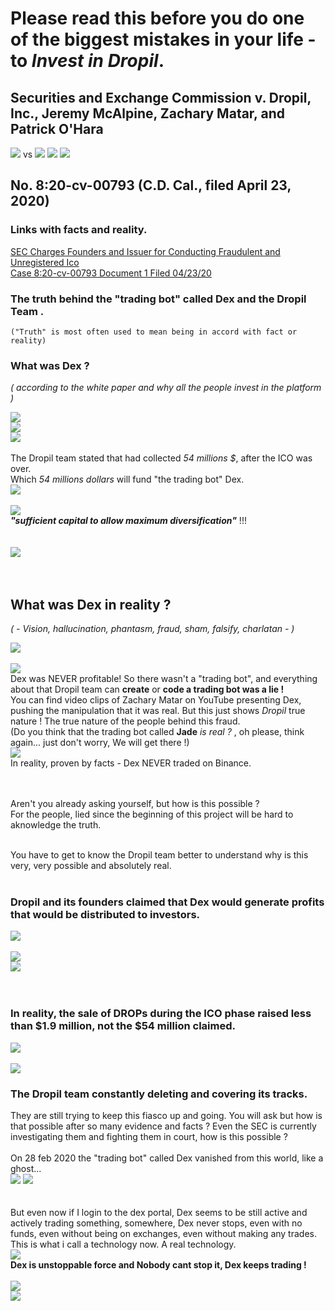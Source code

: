 # Please read this before you do one of the biggest mistakes in your life - to **_Invest in Dropil_**.

## Securities and Exchange Commission v. Dropil, Inc., Jeremy McAlpine, Zachary Matar, and Patrick O'Hara

![](assets/README-f7873337.png) vs ![](assets/README-63db68bd.png) ![](assets/README-7ebf97ad.png) ![](assets/README-b3d2deb4.png)

## No. 8:20-cv-00793 (C.D. Cal., filed April 23, 2020)

### Links with facts and reality.

[SEC Charges Founders and Issuer for Conducting Fraudulent and Unregistered Ico](https://www.sec.gov/litigation/litreleases/2020/lr24804.htm)<br>
[Case 8:20-cv-00793 Document 1 Filed 04/23/20](https://www.sec.gov/litigation/complaints/2020/comp24804.pdf)

### The truth behind the "trading bot" called Dex and the **Dropil Team** .<br>

`("Truth" is most often used to mean being in accord with fact or reality)`

### What was Dex ?<br>

_( according to the white paper and why all the people invest in the platform )_<br>

![](assets/README-450ec01a.png)<br>
![](assets/README-10ba05ef.png)<br>
![](assets/README-3ced58a7.png)<br>
<br>
The Dropil team stated that had collected _54 millions $_, after the ICO was over.<br>
Which _54 millions dollars_ will fund "the trading bot" Dex.<br>
![](assets/README-73b0c63d.png)<br>
<br>
![](assets/README-b9c645c3.png)<br>
**_"sufficient capital to allow maximum diversification"_** !!!<br>
<br>
<br>
![](assets/README-1e23556b.png)<br>
<br>
<br>

## What was Dex in reality ?<br>

_( - Vision, hallucination, phantasm, fraud, sham, falsify, charlatan - )_<br>

![](assets/README-d5e0dda0.png)<br><br>
![](assets/README-24c87cad.png)<br>
Dex was NEVER profitable! So there wasn't a "trading bot", and everything about that Dropil team can **create** or **code a trading bot was a lie !**<br>
You can find video clips of Zachary Matar on YouTube presenting Dex, pushing the manipulation that it was real. But this just shows _Dropil_ true nature ! The true nature of the people behind this fraud.<br>
(Do you think that the trading bot called **Jade** _is real ?_ , oh please, think again... just don't worry, We will get there !)<br>
![](assets/README-6a905309.png)<br>
In reality, proven by facts - Dex NEVER traded on Binance.

<br>
<br>
Aren't you already asking yourself, but how is this possible ?<br>
For the people, lied since the beginning of this project will be hard to aknowledge the truth.<br>
<br>

You have to get to know the Dropil team better to understand why is this very, very possible and absolutely real.<br>
<br>

### Dropil and its founders claimed that Dex would generate profits that would be distributed to investors.<br>

![](assets/README-163b669d.png)<br><br>
![](assets/README-e932bbc6.png)<br>
![](assets/README-398fc2d8.png)<br>
<br><br>

### In reality, the sale of DROPs during the ICO phase raised less than $1.9 million, not the $54 million claimed.<br>

![](assets/README-92feb876.png)<br><br>
![](assets/README-73b0c63d.png)

### The Dropil team constantly deleting and covering its tracks.<br>

They are still trying to keep this fiasco up and going. You will ask but how is that possible after so many evidence and facts ? Even the SEC is currently investigating them and fighting them in court, how is this possible ?<br><br>
On 28 feb 2020 the "trading bot" called Dex vanished from this world, like a ghost...<br>
![](assets/README-816c37a0.png) <!-- .element height="10%" width="10%" --> ![](assets/README-29f820cb.png) <!-- .element height="10%" width="10%" --><br><br><br>
But even now if I login to the dex portal, Dex seems to be still active and actively trading something, somewhere, Dex never stops, even with no funds, even without being on exchanges, even without making any trades. This is what i call a technology now. A real technology.<br>
![](assets/README-cee8cad3.png)<br>
**Dex is unstoppable force and Nobody cant stop it, Dex keeps trading !**<br><br>
![](assets/README-80484386.png)<br>
![](assets/README-ab89da7d.png)<br>
